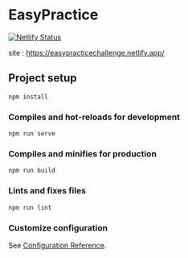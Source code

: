 # EasyPractice

[![Netlify Status](https://api.netlify.com/api/v1/badges/9f1497e0-41b7-41a5-a1ad-056d07b95522/deploy-status)](https://app.netlify.com/sites/easypracticechallenge/deploys)

site : https://easypracticechallenge.netlify.app/

## Project setup
```
npm install
```

### Compiles and hot-reloads for development
```
npm run serve
```

### Compiles and minifies for production
```
npm run build
```

### Lints and fixes files
```
npm run lint
```

### Customize configuration
See [Configuration Reference](https://cli.vuejs.org/config/).
